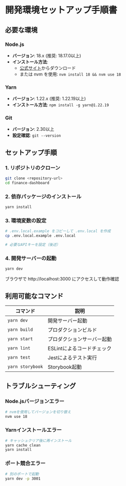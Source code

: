 # 開発環境セットアップ手順書

## 必要な環境

### Node.js
- **バージョン**: 18.x (推奨: 18.17.0以上)
- **インストール方法**: 
  - [公式サイト](https://nodejs.org/)からダウンロード
  - または nvm を使用: `nvm install 18 && nvm use 18`

### Yarn
- **バージョン**: 1.22.x (推奨: 1.22.19以上)
- **インストール方法**: `npm install -g yarn@1.22.19`

### Git
- **バージョン**: 2.30以上
- **設定確認**: `git --version`

## セットアップ手順

### 1. リポジトリのクローン
```bash
git clone <repository-url>
cd finance-dashboard
```

### 2. 依存パッケージのインストール
```bash
yarn install
```

### 3. 環境変数の設定
```bash
# .env.local.example をコピーして .env.local を作成
cp .env.local.example .env.local

# 必要なAPIキーを設定（後述）
```

### 4. 開発サーバーの起動
```bash
yarn dev
```

ブラウザで http://localhost:3000 にアクセスして動作確認

## 利用可能なコマンド

| コマンド | 説明 |
|----------|------|
| `yarn dev` | 開発サーバー起動 |
| `yarn build` | プロダクションビルド |
| `yarn start` | プロダクションサーバー起動 |
| `yarn lint` | ESLintによるコードチェック |
| `yarn test` | Jestによるテスト実行 |
| `yarn storybook` | Storybook起動 |

## トラブルシューティング

### Node.jsバージョンエラー
```bash
# nvmを使用してバージョンを切り替え
nvm use 18
```

### Yarnインストールエラー
```bash
# キャッシュクリア後に再インストール
yarn cache clean
yarn install
```

### ポート競合エラー
```bash
# 別のポートで起動
yarn dev -p 3001
```